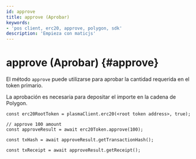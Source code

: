 ```yaml
---
id: approve
title: approve (Aprobar)
keywords:
- 'pos client, erc20, approve, polygon, sdk'
description: 'Empieza con maticjs'
---
```


# approve (Aprobar) {#approve}

El método `approve` puede utilizarse para aprobar la cantidad requerida en el token primario.

La aprobación es necesaria para depositar el importe en la cadena de Polygon.

```
const erc20RootToken = plasmaClient.erc20(<root token address>, true);

// approve 100 amount
const approveResult = await erc20Token.approve(100);

const txHash = await approveResult.getTransactionHash();

const txReceipt = await approveResult.getReceipt();

```
